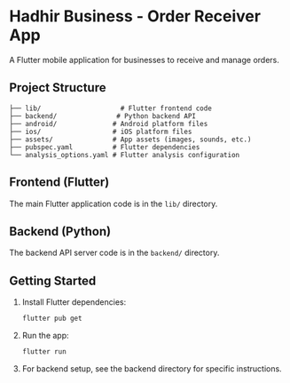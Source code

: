 # Hadhir Business - Order Receiver App

A Flutter mobile application for businesses to receive and manage orders.

## Project Structure

```
├── lib/                    # Flutter frontend code
├── backend/               # Python backend API
├── android/              # Android platform files
├── ios/                  # iOS platform files
├── assets/               # App assets (images, sounds, etc.)
├── pubspec.yaml          # Flutter dependencies
└── analysis_options.yaml # Flutter analysis configuration
```

## Frontend (Flutter)

The main Flutter application code is in the `lib/` directory.

## Backend (Python)

The backend API server code is in the `backend/` directory.

## Getting Started

1. Install Flutter dependencies:
   ```bash
   flutter pub get
   ```

2. Run the app:
   ```bash
   flutter run
   ```

3. For backend setup, see the backend directory for specific instructions.
